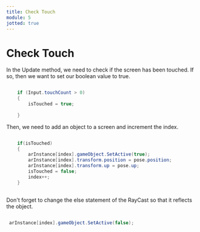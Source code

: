 ```yaml
---
title: Check Touch
module: 5
jotted: true
---
```


# Check Touch

In the Update method, we need to check if the screen has been touched. If so, then we want to set our boolean value to true.

```csharp

    if (Input.touchCount > 0)
    {
        isTouched = true;
        
    }

```

Then, we need to add an object to a screen and increment the index.

```csharp

    if(isTouched)
    { 
        arInstance[index].gameObject.SetActive(true);
        arInstance[index].transform.position = pose.position;
        arInstance[index].transform.up = pose.up;
        isTouched = false;
        index++;
    }
    
```

Don't forget to change the else statement of the RayCast so that it reflects the object.

```csharp

 arInstance[index].gameObject.SetActive(false);

 ```
